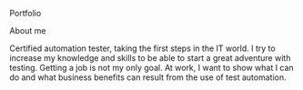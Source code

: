 Portfolio

About me

Certified automation tester, taking the first steps in the IT world. I try to increase my knowledge and skills to be able to start a great adventure with testing. 
Getting a job is not my only goal. At work, I want to show what I can do and what business benefits can result from the use of test automation.
